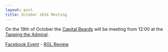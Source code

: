 ```yaml
---
layout: post
title: October 2014 Meeting
---
```


On the 19th of October the [Capital Beards](http://capitalbeards.org.uk) will be
meeting from 12:00 at the [Tapping the Admiral](http://www.tappingtheadmiral.co.uk).

[Facebook Event](https://www.facebook.com/events/398146920332803/) - [RGL Review](http://london.randomness.org.uk/wiki.cgi?Tapping_The_Admiral,_NW1_8SU)
